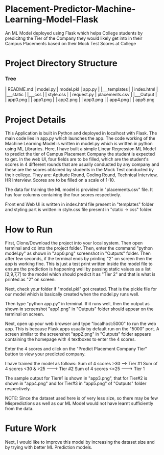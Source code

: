 # Placement-Predictor-Machine-Learning-Model-Flask

An ML Model deployed using Flask which helps College students by predicitng the Tier of the Company they would likely get into in their Campus Placements based on their Mock Test Scores at College

# Project Directory Structure
### Tree
| README.md
| model.py
| model.pkl
| app.py
|
|___templates
|   | index.html
|
|___static
|   |___css
|       | style.css
|
| request.py
| placements.csv
|
|___Output
|   | app0.png
|   | app1.png
|   | app2.png
|   | app3.png
|   | app4.png
|   | app5.png

# Project Details

This Application is built in Python and deployed in localhost with Flask. The main code lies in app.py which launches the app. The code working of the Machine Learning Model is written in model.py which is written in python using ML Libraries.
Here, I have built a simple Linear Regression ML Model to predict the tier of Campus Placement Company the student is expected to get. In the web UI, four fields are to be filled, which are the student's scores in 4 different rounds that are usually conducted by any company and these are the scores obtained by students in the Mock Test conducted by their college. They are: Aptitude Round, Coding Round, Technical Interview, HR Interview. Scores are to be filled on a scale of 1-10. 

The data for training the ML model is provided in "placements.csv" file. It has four columns containing the four scores respectively.

Front end Web UI is written in index.html file present in "templates" folder and styling part is written in style.css file present in "static -> css" folder.

# How to Run

First, Clone/Download the project into your local system. Then open terminal and cd into the project folder.
Then, enter the command "python model.py" as shown in "app0.png" screenshot in "Outputs" folder. Then after few seconds, if the terminal ends by printing "2" on screen then the app is working fine. This is just a test print written inside the model file to ensure the prediction is happening well by passing static values as a list [2,9,7,7] to the model which should predict it as "Tier 2" and that is what is printed as "2" on screen.

Next, check your folder if "model.pkl" got created. That is the pickle file for our model which is basically created when the model.py runs well.

Then type "python app.py" in terminal. If it runs well, then the output as shown in screenshot "app1.png" in "Outputs" folder should appear on the terminal on screen.

Next, open up your web browser and type "localhost:5000" to run the web app. This is because Flask apps usually by default run on the "5000" port. A screen similar to the screenshot "app2.png" in "Outputs" folder appears containing the homepage with 4 textboxes to enter the 4 scores.

Enter the 4 scores and click on the "Predict Placement Company Tier" button to view your predicted company.

I have trained the model as follows: Sum of 4 scores >30 --> Tier #1
                                     Sum of 4 scores <30 & >25 ---> Tier #2
                                     Sum of 4 scores <=25 ---> Tier 1

The sample output for Tier#1 is shown in "app3.png", that for Tier#2 is shown in "app4.png" and for Tier#3 in "app5.png" of "Outputs" folder respectively.

NOTE: Since the dataset used here is of very less size, so there may be few Mispredictions as well as our ML Model would not have learnt sufficiently from the data.

# Future Work

Next, I would like to improve this model by increasing the dataset size and by trying with better ML Prediction models.
